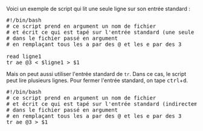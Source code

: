 Voici un exemple de script qui lit une seule ligne sur son entrée standard :

<pre>
#!/bin/bash
# ce script prend en argument un nom de fichier
# et écrit ce qui est tapé sur l'entrée standard (une seule ligne)
# dans le fichier passé en argument
# en remplaçant tous les a par des @ et les e par des 3

read ligne1
tr ae @3 < $ligne1 > $1
</pre>

Mais on peut aussi utiliser l'entrée standard de `tr`. Dans ce cas, le script peut lire plusieurs lignes. 
Pour fermer l'entrée standard, on tape <kbd>ctrl</kbd>+<kbd>d</kbd>.

<pre>
#!/bin/bash
# ce script prend en argument un nom de fichier
# et écrit ce qui est tapé sur l'entrée standard (indirectement l'entrée standart de tr)
# dans le fichier passé en argument
# en remplaçant tous les a par des @ et les e par des 3
tr ae @3 > $1
</pre>

